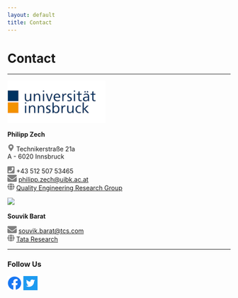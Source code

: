 ```yaml
---
layout: default
title: Contact
---
```


# Contact

---

[![](/assets/css/img/uibklogo.png)](https://www.uibk.ac.at/)

<strong>Philipp Zech</strong>

![](/assets/css/img/marker.png)  Technikerstraße 21a \
    A - 6020 Innsbruck

![](/assets/css/img/phone.png)  +43 512 507 53465\
![](/assets/css/img/mail.png)   [philipp.zech@uibk.ac.at](mailto:philipp.zech@uibk.ac.at)\
![](/assets/css/img/globe.png)  [Quality Engineering Research Group](https://q-e.at)


[![](/assets/css/img/tcs.png)](https://www.tcs.com/what-we-do/research)

<strong>Souvik Barat</strong>

![](/assets/css/img/mail.png)   [souvik.barat@tcs.com](mailto:souvik.barat@tcs.com)\
![](/assets/css/img/globe.png)  [Tata Research](https://tcs.com)

---

### Follow Us ###

[![Facebook](/assets/css/img/facebook.png)](https://www.facebook.com/informatikinnsbruck/)          [![Facebook](/assets/css/img/twitter.png)](https://twitter.com/furinnsbruck)
